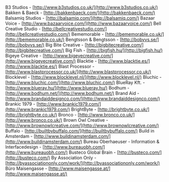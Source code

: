 B3 Studios - [http://www.b3studios.co.uk/](http://www.b3studios.co.uk/)
Bakken & Baeck - [http://bakkenbaeck.com/](http://bakkenbaeck.com/)
Balsamiq Studios - [http://balsamiq.com/](http://balsamiq.com/)
Bazaar Voice - [http://www.bazaarvoice.com/](http://www.bazaarvoice.com/)
Bell Creative Studio - [http://bellcreativestudio.com/](http://bellcreativestudio.com/)
Bememorable - [http://bememorable.co.uk/](http://bememorable.co.uk/)
Bengtsson & Bengtsson - [http://bobvvs.se/](http://bobvvs.se/)
Big Bite Creative - [http://bigbitecreative.com/](http://bigbitecreative.com/)
Big Fish - [http://bigfish.hu/](http://bigfish.hu/)
Bigeye Creative - [http://www.bigeyecreative.com/](http://www.bigeyecreative.com/)
Blacktie - [http://www.blacktie.es/](http://www.blacktie.es/)
Blast Processor - [http://www.blastprocessor.co.uk/](http://www.blastprocessor.co.uk/)
Blocklevel - [http://www.blocklevel.nl/](http://www.blocklevel.nl/)
Bluchic - [http://www.bluchic.com/](http://www.bluchic.com/)
BlueRay Kft. - [http://www.blueray.hu/](http://www.blueray.hu/)
Bodhum - [http://www.bodhum.net/](http://www.bodhum.net/)
Brand Aid - [http://www.brandaiddesignco.com/](http://www.brandaiddesignco.com/)
Brankic 1979 - [http://www.brankic1979.com/](http://www.brankic1979.com/)
BrightByte - [http://brightbyte.co.uk/](http://brightbyte.co.uk/)
Bronco - [http://www.bronco.co.uk/](http://www.bronco.co.uk/)
Brown Owl Creative - [http://www.brownowlcreative.com/](http://www.brownowlcreative.com/)
Buffalo - [http://builtbybuffalo.com/](http://builtbybuffalo.com/)
Build in Amsterdam - [http://www.buildinamsterdam.com/](http://www.buildinamsterdam.com/)
Bureau Oberhaeuser - Information & Interfacedesign - [http://www.bureauobh.com/](http://www.bureauobh.com/)
Busteco Global Brain - [http://busteco.com/](http://busteco.com/)
By Association Only - [http://byassociationonly.com/work/](http://byassociationonly.com/work/)
Büro Maisengasse - [http://www.maisengasse.at/](http://www.maisengasse.at/)
